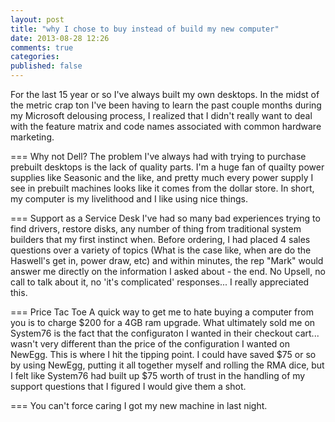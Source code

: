 ```yaml
---
layout: post
title: "why I chose to buy instead of build my new computer"
date: 2013-08-28 12:26
comments: true
categories: 
published: false
---
```

For the last 15 year or so I've always built my own desktops. In the midst of the metric crap ton I've been having to learn the past couple months during my Microsoft delousing process, I realized that I didn't really want to deal with the feature matrix and code names associated with common hardware marketing.

=== Why not Dell?
The problem I've always had with trying to purchase prebuilt desktops is the lack of quality parts. I'm a huge fan of quailty power supplies like Seasonic and the like, and pretty much every power supply I see in prebuilt machines looks like it comes from the dollar store. In short, my computer is my livelithood and I like using nice things.

=== Support as a Service Desk
I've had so many bad experiences trying to find drivers, restore disks, any number of thing from traditional system builders that my first instinct when.   Before ordering, I had placed 4 sales questions over a variety of topics (What is the case like, when are do the Haswell's get in, power draw, etc)  and within minutes, the rep "Mark" would answer me directly on the information I asked about - the end.  No Upsell, no call to talk about it, no 'it's complicated' responses... I really appreciated this.

=== Price Tac Toe
A quick way to get me to hate buying a computer from you is to charge $200 for a 4GB ram upgrade. What ultimately sold me on System76 is the fact that the configuraton I wanted in their checkout cart... wasn't very different than the price of the configuration I wanted on NewEgg. This is where I hit the tipping point. I could have saved $75 or so by using NewEgg, putting it all together myself and rolling the RMA dice, but I felt like System76 had built up $75 worth of trust in the handling of my support questions that I figured I would give them a shot.

=== You can't force caring
I got my new machine in last night. 